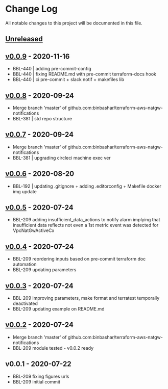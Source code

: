 # Change Log

All notable changes to this project will be documented in this file.

<a name="unreleased"></a>
## [Unreleased]



<a name="v0.0.9"></a>
## [v0.0.9] - 2020-11-16

- BBL-440 | adding pre-commit-config
- BBL-440 | fixing README.md with pre-commit terraform-docs hook
- BBL-440 | ci pre-commit + slack notif + makefiles lib


<a name="v0.0.8"></a>
## [v0.0.8] - 2020-09-24

- Merge branch 'master' of github.com:binbashar/terraform-aws-natgw-notifications
- BBL-381 | std repo structure


<a name="v0.0.7"></a>
## [v0.0.7] - 2020-09-24

- Merge branch 'master' of github.com:binbashar/terraform-aws-natgw-notifications
- BBL-381 | upgrading circleci machine exec ver


<a name="v0.0.6"></a>
## [v0.0.6] - 2020-08-20

- BBL-192 | updating .gitignore + adding .editorconfig + Makefile docker img update


<a name="v0.0.5"></a>
## [v0.0.5] - 2020-07-24

- BBL-209 adding insufficient_data_actions to notify alarm implying that insufficient data reflects not even a 1st metric event was detected for VpcNatGwActiveCx


<a name="v0.0.4"></a>
## [v0.0.4] - 2020-07-24

- BBL-209 reordering inputs based on pre-commit terraform doc automation
- BBL-209 updating parameters


<a name="v0.0.3"></a>
## [v0.0.3] - 2020-07-24

- BBL-209 improving parameters, make format and terratest temporally deactivated
- BBL-209 updating example on README.md


<a name="v0.0.2"></a>
## [v0.0.2] - 2020-07-24

- Merge branch 'master' of github.com:binbashar/terraform-aws-natgw-notifications
- BBL-209 module tested - v0.0.2 ready


<a name="v0.0.1"></a>
## v0.0.1 - 2020-07-22

- BBL-209 fixing figures urls
- BBL-209 initial commit


[Unreleased]: https://github.com/binbashar/terraform-aws-natgw-notifications/compare/v0.0.9...HEAD
[v0.0.9]: https://github.com/binbashar/terraform-aws-natgw-notifications/compare/v0.0.8...v0.0.9
[v0.0.8]: https://github.com/binbashar/terraform-aws-natgw-notifications/compare/v0.0.7...v0.0.8
[v0.0.7]: https://github.com/binbashar/terraform-aws-natgw-notifications/compare/v0.0.6...v0.0.7
[v0.0.6]: https://github.com/binbashar/terraform-aws-natgw-notifications/compare/v0.0.5...v0.0.6
[v0.0.5]: https://github.com/binbashar/terraform-aws-natgw-notifications/compare/v0.0.4...v0.0.5
[v0.0.4]: https://github.com/binbashar/terraform-aws-natgw-notifications/compare/v0.0.3...v0.0.4
[v0.0.3]: https://github.com/binbashar/terraform-aws-natgw-notifications/compare/v0.0.2...v0.0.3
[v0.0.2]: https://github.com/binbashar/terraform-aws-natgw-notifications/compare/v0.0.1...v0.0.2
